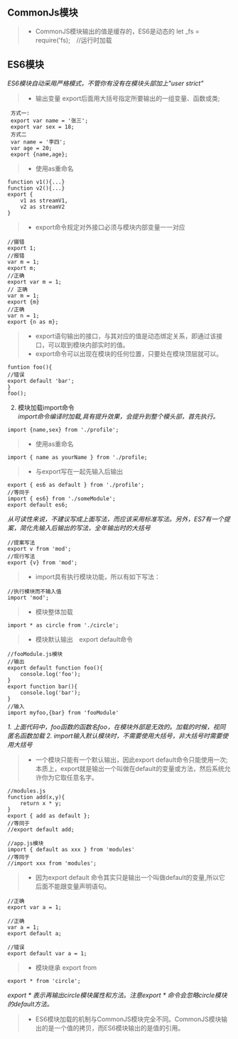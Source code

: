 ## CommonJs模块
>* CommonJS模块输出的值是缓存的，ES6是动态的
let _fs = require('fs);　//运行时加载

## ES6模块
*ES6模块自动采用严格模式，不管你有没有在模块头部加上"user strict"*
>* 输出变量  export后面用大括号指定所要输出的一组变量、函数或类;
```
 方式一:  
 export var name = '张三';  
 export var sex = 18;  
 方式二  
 var name = '李四';  
 var age = 20;  
 export {name,age};
```
>* 使用as重命名  
```
function v1(){...}  
function v2(){...}  
export {  
    v1 as streamV1,  
    v2 as streamV2  
}
```
>* export命令规定对外接口必须与模块内部变量一一对应　　
```
//摄错  
export 1;
//报错  
var m = 1;  
export m;  
//正确  
export var m = 1;    
// 正确   
var m = 1;  
export {m}  
//正确    
var n = 1;  
export {n as m};  
```
>* export语句输出的接口，与其对应的值是动态绑定关系，即通过该接口，可以取到模块内部实时的值。
>* export命令可以出现在模块的任何位置，只要处在模块顶层就可以。  
```
funtion foo(){  
//错误  
export default 'bar';  
}  
foo();
```
2. 模块加载import命令  
*import命令编译时加载,具有提升效果，会提升到整个模头部，首先执行。*
```
import {name,sex} from './profile';
```
>* 使用as重命名  
```
import { name as yourName } from './profile;
```  
>* 与export写在一起先输入后输出  
```
export { es6 as default } from './profile';
//等同于
import { es6} from './someModule';
export default es6;
```
*从可读性来说，不建议写成上面写法，而应该采用标准写法。另外，ES7有一个提案，简化先输入后输出的写法，全年输出时的大括号*
```
//提案写法
export v from 'mod';
//现行写法
export {v} from 'mod';
```
>* import具有执行模块功能，所以有如下写法：  
```
//执行模块而不输入值
import 'mod'; 
```
>* 模块整体加载  
```
import * as circle from './circle';
```
>* 模块默认输出　export default命令  
```
//fooModule.js模块
//输出
export default function foo(){
    console.log('foo');
}
export function bar(){
    console.log('bar');
}
//输入
import myfoo,{bar} from 'fooModule'
```
*1. 上面代码中，foo函数的函数名foo，在模块外部是无效的。加载的时候，视同匿名函数加载*
*2. import输入默认模块时，不需要使用大括号，非大括号时需要使用大括号*
>* 一个模块只能有一个默认输出，因此export default命令只能使用一次;  
本质上，export就是输出一个叫做在default的变量或方法，然后系统允许你为它取任意名字。  
```
//modules.js
function add(x,y){
    return x * y;
}
export { add as default };
//等同于
//export default add;

//app.js模块
import { default as xxx } from 'modules'
//等同于
//import xxx from 'modules';
```
>* 因为export default 命令其实只是输出一个叫做default的变量,所以它后面不能跟变量声明语句。
```
//正确
export var a = 1;

//正确
var a = 1;
export default a;

//错误
export default var a = 1;
```
>* 模块继承 export from 
```
export * from 'circle';
```
*export * 表示再输出circle模块属性和方法。注意export * 命令会忽略circle模块的default方法。*
>* ES6模块加载的机制与CommonJS模块完全不同。CommonJS模块输出的是一个值的拷贝，而ES6模块输出的是值的引用。

  


